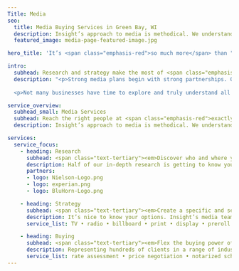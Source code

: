 ```yaml
---
Title: Media
seo:
  title: Media Buying Services in Green Bay, WI
  description: Insight’s approach to media is methodical. We understand the value of research and strategy before buying. Plus, we learn from the infinite data we get in return, ensuring your media only gets more effective as it runs. Learn more about Insight Creative's media services.
  featured_image: media-page-featured-image.jpg

hero_title: 'It’s <span class="emphasis-red">so much more</span> than "buying."'

intro:
  subhead: Research and strategy make the most of <span class="emphasis-red">every</span> dollar.
  description: "<p>Strong media plans begin with strong partnerships. Our process is simple: You teach us about you, and we’ll teach you about media. Together, we’ll assemble a comprehensive, targeted and creative plan that makes the best use of your budget to meet your goals.</p>
  
  <p>Not many businesses have time to explore and truly understand all their media options! That’s why Insight has full-time employees devoted to just that. From following trends of emerging media to strengthening local media relationships, Insight can handle it all.</p>"

service_overview:
  subhead_small: Media Services
  subhead: Reach the right people at <span class="emphasis-red">exactly</span> the right time.
  description: Insight’s approach to media is methodical. We understand the value of research and strategy <em>before</em> buying. Plus, we learn from the infinite data we get in return, ensuring your media only gets more effective as it runs.

services:
  service_focus:
    - heading: Research
      subhead: <span class="text-tertiary"><em>Discover who and where your audience is. </em></span>
      description: Half of our in-depth research is getting to know you. The other half is getting to know your audience’s media consumption habits. With access to many resources, our team can employ advanced targeting by demographic, geographic and behavioral traits to achieve the most effective media mix.
      partners: 
      - logo: Nielson-Logo.png
      - logo: experian.png
      - logo: BluHorn-Logo.png

    - heading: Strategy
      subhead: <span class="text-tertiary"><em>Create a specific and sensible long-term media plan.</em></span>
      description: It’s nice to know your options. Insight’s media team blends decades of traditional agency experience with the latest technology to know your options inside and out! Plus, we’re media neutral, unbiased and open to all possibilities.
      service_list: TV • radio • billboard • print • display • preroll • search engine marketing (SEM) • streaming radio • streaming TV • social media

    - heading: Buying
      subhead: <span class="text-tertiary"><em>Flex the buying power of an agency.</em></span>
      description: Representing hundreds of clients in a range of industries over 30+ years, Insight’s media team has an outstanding reputation and tremendous buying power. We know good rates when we see them, what can be negotiated and where value can be added. Once it’s booked, we’re watching, gauging performance and tweaking for ultimate return on investment.
      service_list: rate assessment • price negotiation • notarized schedules • booking • invoicing • follow-ups • ongoing communication with media representatives • reporting & analytics
---
```

